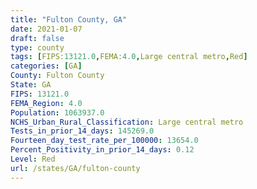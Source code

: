 ```yaml
---
title: "Fulton County, GA"
date: 2021-01-07
draft: false
type: county
tags: [FIPS:13121.0,FEMA:4.0,Large central metro,Red]
categories: [GA]
County: Fulton County
State: GA
FIPS: 13121.0
FEMA_Region: 4.0
Population: 1063937.0
NCHS_Urban_Rural_Classification: Large central metro
Tests_in_prior_14_days: 145269.0
Fourteen_day_test_rate_per_100000: 13654.0
Percent_Positivity_in_prior_14_days: 0.12
Level: Red
url: /states/GA/fulton-county
---
```



